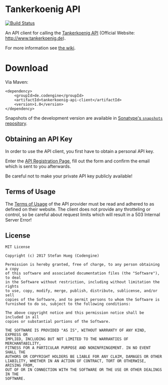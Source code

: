 Tankerkoenig API
================

[![Build Status](https://travis-ci.org/codengine/tankerkoenig-api.svg?branch=master)](https://travis-ci.org/codengine/tankerkoenig-api)

An API client for calling the [Tankerkoenig API][1] (Official Website: http://www.tankerkoenig.de).

For more information see [the wiki][wiki].

Download
========

Via Maven:

```
<dependency>
    <groupId>de.codengine</groupId>
    <artifactId>tankerkoenig-api-client</artifactId>
    <version>1.0</version>
</dependency>
```

Snapshots of the development version are available in [Sonatype's ``snapshots`` repository][sonasnaps].

Obtaining an API Key
--------------------

In order to use the API client, you first have to obtain a personal API key.

Enter the [API Registration Page][register], fill out the form and confirm the email which is sent to you afterwards.

Be careful not to make your private API key publicly available! 

Terms of Usage
--------------

The [Terms of Usage][terms] of the API provider must be read and adhered to as defined on their website. The client does not provide any throtteling or control, so be careful about request limits which will result in a 503 Internal Server Error!

License
-------
    MIT License
    
    Copyright (c) 2017 Stefan Hueg (Codengine)
    
    Permission is hereby granted, free of charge, to any person obtaining a copy
    of this software and associated documentation files (the "Software"), to deal
    in the Software without restriction, including without limitation the rights
    to use, copy, modify, merge, publish, distribute, sublicense, and/or sell
    copies of the Software, and to permit persons to whom the Software is
    furnished to do so, subject to the following conditions:
    
    The above copyright notice and this permission notice shall be included in all
    copies or substantial portions of the Software.

    THE SOFTWARE IS PROVIDED "AS IS", WITHOUT WARRANTY OF ANY KIND, EXPRESS OR
    IMPLIED, INCLUDING BUT NOT LIMITED TO THE WARRANTIES OF MERCHANTABILITY,
    FITNESS FOR A PARTICULAR PURPOSE AND NONINFRINGEMENT. IN NO EVENT SHALL THE
    AUTHORS OR COPYRIGHT HOLDERS BE LIABLE FOR ANY CLAIM, DAMAGES OR OTHER
    LIABILITY, WHETHER IN AN ACTION OF CONTRACT, TORT OR OTHERWISE, ARISING FROM,
    OUT OF OR IN CONNECTION WITH THE SOFTWARE OR THE USE OR OTHER DEALINGS IN THE
    SOFTWARE.

[1]: https://creativecommons.tankerkoenig.de
[register]: https://creativecommons.tankerkoenig.de/#register
[wiki]: https://github.com/codengine/tankerkoenig-api-client/wiki
[terms]: https://creativecommons.tankerkoenig.de/#usage
[sonasnaps]: https://oss.sonatype.org/content/repositories/snapshots/de/codengine/tankerkoenig-api-client/